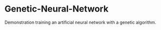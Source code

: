 # Genetic-Neural-Network
Demonstration training an artificial neural network with a genetic algorithm.
